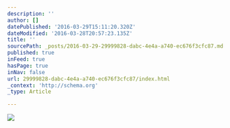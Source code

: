 ```yaml
---
description: ''
author: []
datePublished: '2016-03-29T15:11:20.320Z'
dateModified: '2016-03-28T20:57:23.135Z'
title: ''
sourcePath: _posts/2016-03-29-29999828-dabc-4e4a-a740-ec676f3cfc87.md
published: true
inFeed: true
hasPage: true
inNav: false
url: 29999828-dabc-4e4a-a740-ec676f3cfc87/index.html
_context: 'http://schema.org'
_type: Article

---
```

![](https://the-grid-user-content.s3-us-west-2.amazonaws.com/c54a70ef-fb27-4805-80be-9057ba2c4d83.png)